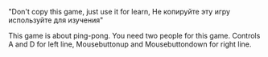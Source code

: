 "Don't copy this game, just use it for learn, Не копируйте эту игру используйте для изучения"


This game is about ping-pong. You need two people for this game.
Controls A and D for left line, Mousebuttonup and Mousebuttondown for right line.
